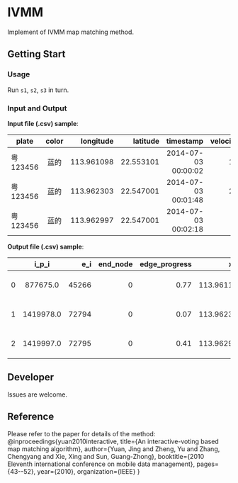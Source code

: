 # IVMM
Implement of IVMM map matching method.

## Getting Start

### Usage
Run `s1`, `s2`, `s3` in turn.

### Input and Output
**Input file (.csv) sample**:<br />

| plate | color | longitude | latitude | timestamp | velocity | status |
| ----- |:-----:| ---------:| --------:| ---------:| --------:| ------:|
|粤123456|蓝的|113.961098|22.553101|2014-07-03 00:00:02|17|0|
|粤123456|蓝的|113.962303|22.547001|2014-07-03 00:01:48|21|0|
|粤123456|蓝的|113.962997|22.547001|2014-07-03 00:02:18|0|0|

**Output file (.csv) sample**:

| |i_p_i|e_i|end_node|edge_progress|x|y|oneway|length|u|v|plate|longitude|latitude|timestamp|velocity|dis_f_pre|
| ----- |:-----:| ---------:| --------:| ---------:| --------:| ------:| ------:| ------:| ------:| ------:| ------:| ------:| ------:| ------:| ------:| ------:|
|0|877675.0|45266|0|0.77|113.9611|22.5531|True|205.163|1116415224|1116415555|粤123456|113.961098|22.553101|2014-07-03 00:00:02|17||
|1|1419978.0|72794|0|0.07|113.9623|22.5470|False|140.21|2528898679|2528898707|粤123456|113.962303|22.547001|2014-07-03 00:01:48|21|689.48|
|2|1419997.0|72795|0|0.41|113.9629|22.5470|False|127.939|2528898679|2528898834|粤123456|113.962997|22.547001|2014-07-03 00:02:18|0|71.27|

## Developer
Issues are welcome.

## Reference
Please refer to the paper for details of the method: @inproceedings{yuan2010interactive,
  title={An interactive-voting based map matching algorithm},
  author={Yuan, Jing and Zheng, Yu and Zhang, Chengyang and Xie, Xing and Sun, Guang-Zhong},
  booktitle={2010 Eleventh international conference on mobile data management},
  pages={43--52},
  year={2010},
  organization={IEEE}
}